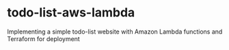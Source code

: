 # todo-list-aws-lambda
Implementing a simple todo-list website with Amazon Lambda functions and Terraform for deployment
